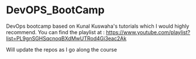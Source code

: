 # DevOPS_BootCamp

DevOps bootcamp based on Kunal Kuswaha's tutorials which I would highly recommend. You can find the playlist at : https://www.youtube.com/playlist?list=PL9gnSGHSqcnoqBXdMwUTRod4Gi3eac2Ak

Will update the repos as I go along the course
